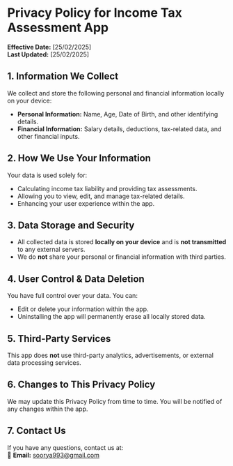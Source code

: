# Privacy Policy for Income Tax Assessment App

**Effective Date:** [25/02/2025]  
**Last Updated:** [25/02/2025]  

## 1. Information We Collect  
We collect and store the following personal and financial information locally on your device:  
- **Personal Information:** Name, Age, Date of Birth, and other identifying details.  
- **Financial Information:** Salary details, deductions, tax-related data, and other financial inputs.  

## 2. How We Use Your Information  
Your data is used solely for:  
- Calculating income tax liability and providing tax assessments.  
- Allowing you to view, edit, and manage tax-related details.  
- Enhancing your user experience within the app.  

## 3. Data Storage and Security  
- All collected data is stored **locally on your device** and is **not transmitted** to any external servers.  
- We do **not** share your personal or financial information with third parties.  

## 4. User Control & Data Deletion  
You have full control over your data. You can:  
- Edit or delete your information within the app.  
- Uninstalling the app will permanently erase all locally stored data.  

## 5. Third-Party Services  
This app does **not** use third-party analytics, advertisements, or external data processing services.  

## 6. Changes to This Privacy Policy  
We may update this Privacy Policy from time to time. You will be notified of any changes within the app.  

## 7. Contact Us  
If you have any questions, contact us at:  
📧 **Email:** soorya993@gmail.com  
